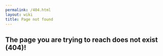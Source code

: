 ```yaml
---
permalink: /404.html
layout: wiki
title: Page not found
---
```


## The page you are trying to reach does not exist (404)!
